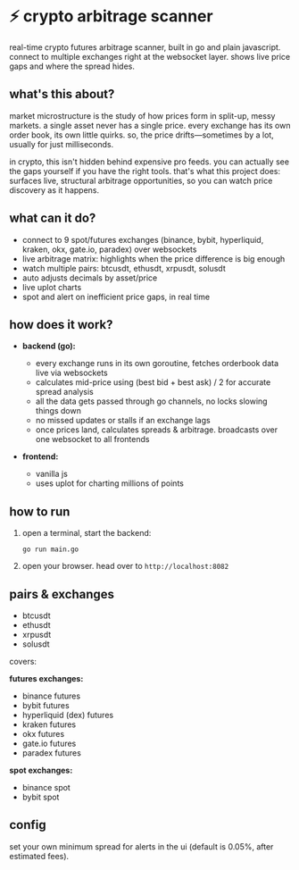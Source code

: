 # ⚡ crypto arbitrage scanner

real-time crypto futures arbitrage scanner, built in go and plain javascript. connect to multiple exchanges right at the websocket layer. shows live price gaps and where the spread hides.

## what's this about?

market microstructure is the study of how prices form in split-up, messy markets. a single asset never has a single price. every exchange has its own order book, its own little quirks. so, the price drifts—sometimes by a lot, usually for just milliseconds.

in crypto, this isn't hidden behind expensive pro feeds. you can actually see the gaps yourself if you have the right tools. that's what this project does: surfaces live, structural arbitrage opportunities, so you can watch price discovery as it happens.

## what can it do?

- connect to 9 spot/futures exchanges (binance, bybit, hyperliquid, kraken, okx, gate.io, paradex) over websockets
- live arbitrage matrix: highlights when the price difference is big enough
- watch multiple pairs: btcusdt, ethusdt, xrpusdt, solusdt
- auto adjusts decimals by asset/price
- live uplot charts
- spot and alert on inefficient price gaps, in real time

## how does it work?

- **backend (go):**
    - every exchange runs in its own goroutine, fetches orderbook data live via websockets
    - calculates mid-price using (best bid + best ask) / 2 for accurate spread analysis
    - all the data gets passed through go channels, no locks slowing things down
    - no missed updates or stalls if an exchange lags
    - once prices land, calculates spreads & arbitrage. broadcasts over one websocket to all frontends

- **frontend:**
    - vanilla js
    - uses uplot for charting millions of points

## how to run

1. open a terminal, start the backend:

    ```
    go run main.go
    ```

2. open your browser. head over to `http://localhost:8082`

## pairs & exchanges

- btcusdt
- ethusdt
- xrpusdt
- solusdt

covers:

**futures exchanges:**
- binance futures
- bybit futures
- hyperliquid (dex) futures
- kraken futures
- okx futures
- gate.io futures
- paradex futures

**spot exchanges:**
- binance spot
- bybit spot

## config

set your own minimum spread for alerts in the ui (default is 0.05%, after estimated fees).
